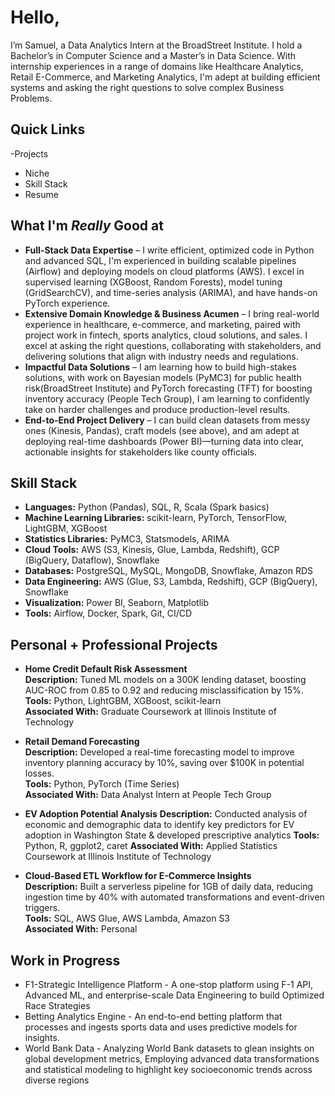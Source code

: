 # Hello,
I’m Samuel, a Data Analytics Intern at the BroadStreet Institute. I hold a Bachelor’s in Computer Science and a Master’s in Data Science. With internship experiences in a range of domains like Healthcare Analytics, Retail E-Commerce, and Marketing Analytics, I'm adept at building efficient systems and asking the right questions to solve complex Business Problems.
## Quick Links 
-Projects 
- Niche
- Skill Stack
- Resume
## What I'm *Really* Good at
- **Full-Stack Data Expertise** – I write efficient, optimized code in Python and advanced SQL, I'm experienced in building scalable pipelines (Airflow) and deploying models on cloud platforms (AWS). I excel in supervised learning (XGBoost, Random Forests), model tuning (GridSearchCV), and time-series analysis (ARIMA), and have hands-on PyTorch experience. 
- **Extensive Domain Knowledge & Business Acumen** – I bring real-world experience in healthcare, e-commerce, and marketing, paired with project work in fintech, sports analytics, cloud solutions, and sales. I excel at asking the right questions, collaborating with stakeholders, and delivering solutions that align with industry needs and regulations.
- **Impactful Data Solutions** – I am learning how to build high-stakes solutions, with work on Bayesian models (PyMC3) for public health risk(BroadStreet Institute) and PyTorch forecasting (TFT) for boosting inventory accuracy (People Tech Group), I am learning to confidently take on harder challenges and produce production-level results.
- **End-to-End Project Delivery** – I can build clean datasets from messy ones (Kinesis, Pandas), craft models (see above), and am adept at deploying real-time dashboards (Power BI)—turning data into clear, actionable insights for stakeholders like county officials.

## Skill Stack
- **Languages:** Python (Pandas), SQL, R, Scala (Spark basics)
- **Machine Learning Libraries:** scikit-learn, PyTorch, TensorFlow, LightGBM, XGBoost
- **Statistics Libraries:** PyMC3, Statsmodels, ARIMA
- **Cloud Tools:** AWS (S3, Kinesis, Glue, Lambda, Redshift), GCP (BigQuery, Dataflow), Snowflake
- **Databases:** PostgreSQL, MySQL, MongoDB, Snowflake, Amazon RDS
- **Data Engineering:** AWS (Glue, S3, Lambda, Redshift), GCP (BigQuery), Snowflake  
- **Visualization:** Power BI, Seaborn, Matplotlib
- **Tools:** Airflow, Docker, Spark, Git, CI/CD

## Personal + Professional Projects

- **Home Credit Default Risk Assessment**  
  **Description:** Tuned ML models on a 300K lending dataset, boosting AUC-ROC from 0.85 to 0.92 and reducing misclassification by 15%.  
  **Tools:** Python, LightGBM, XGBoost, scikit-learn  
  **Associated With:** Graduate Coursework at Illinois Institute of Technology   

- **Retail Demand Forecasting**  
  **Description:** Developed a real-time forecasting model to improve inventory planning accuracy by 10%, saving over $100K in potential losses.  
  **Tools:** Python, PyTorch (Time Series)  
  **Associated With:** Data Analyst Intern at People Tech Group

- **EV Adoption Potential Analysis**
  **Description:** Conducted analysis of economic and demographic data to identify key predictors for EV adoption in Washington State & developed prescriptive analytics
  **Tools:** Python, R, ggplot2, caret
  **Associated With:** Applied Statistics Coursework at Illinois Institute of Technology

- **Cloud-Based ETL Workflow for E-Commerce Insights**  
  **Description:** Built a serverless pipeline for 1GB of daily data, reducing ingestion time by 40% with automated transformations and event-driven triggers.  
  **Tools:** SQL, AWS Glue, AWS Lambda, Amazon S3  
  **Associated With:** Personal
    

## Work in Progress
- F1-Strategic Intelligence Platform - A one-stop platform using F-1 API, Advanced ML, and enterprise-scale Data Engineering to build Optimized Race Strategies
- Betting Analytics Engine - An end-to-end betting platform that processes and ingests sports data and uses predictive models for insights.
- World Bank Data - Analyzing World Bank datasets to glean insights on global development metrics, Employing advanced data transformations and statistical modeling to highlight key socioeconomic trends across diverse regions

## 

